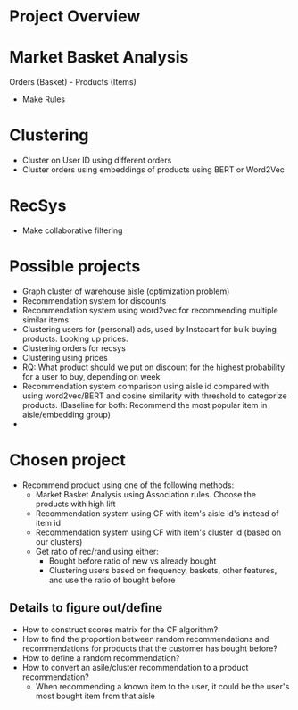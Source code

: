 # Project Overview




# Market Basket Analysis
Orders (Basket) - Products (Items)
- Make Rules

# Clustering
- Cluster on User ID using different orders
- Cluster orders using embeddings of products using BERT or Word2Vec

# RecSys
- Make collaborative filtering




# Possible projects
- Graph cluster of warehouse aisle (optimization problem)
- Recommendation system for discounts
- Recommendation system using word2vec for recommending multiple similar items
- Clustering users for (personal) ads, used by Instacart for bulk buying products. Looking up prices.
- Clustering orders for recsys
- Clustering using prices
- RQ: What product should we put on discount for the highest probability for a user to buy, depending on week
- Recommendation system comparison using aisle id compared with using word2vec/BERT and cosine similarity with threshold to categorize products. (Baseline for both: Recommend the most popular item in aisle/embedding group)
- 

# Chosen project
- Recommend product using one of the following methods:
    - Market Basket Analysis using Association rules. Choose the products with high lift
    - Recommendation system using CF with item's aisle id's instead of item id
    - Recommendation system using CF with item's cluster id (based on our clusters)
    - Get ratio of rec/rand using either:
        - Bought before ratio of new vs already bought
        - Clustering users based on frequency, baskets, other features, and use the ratio of bought before


## Details to figure out/define
- How to construct scores matrix for the CF algorithm?
- How to find the proportion between random recommendations and recommendations for products that the customer has bought before?
- How to define a random recommendation?
- How to convert an asile/cluster recommendation to a product recommendation? 
    - When recommending a known item to the user, it could be the user's most bought item from that aisle


















